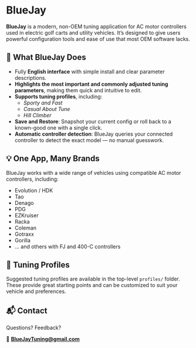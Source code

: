 # BlueJay

**BlueJay** is a modern, non-OEM tuning application for AC motor controllers used in electric golf carts and utility vehicles. It’s designed to give users powerful configuration tools and ease of use that most OEM software lacks.

## 🔧 What BlueJay Does

- Fully **English interface** with simple install and clear parameter descriptions.
- **Highlights the most important and commonly adjusted tuning parameters**, making them quick and intuitive to edit.
- **Supports tuning profiles**, including:
  - *Sporty and Fast*
  - *Casual About Tune*
  - *Hill Climber*
- **Save and Restore**: Snapshot your current config or roll back to a known-good one with a single click.
- **Automatic controller detection**: BlueJay queries your connected controller to detect the exact model — no manual guesswork.

## 💡 One App, Many Brands

BlueJay works with a wide range of vehicles using compatible AC motor controllers, including:

- Evolution / HDK  
- Tao  
- Denago  
- PDG  
- EZKruiser  
- Racka  
- Coleman  
- Gotraxx  
- Gorilla  
- ... and others with FJ and 400-C controllers

## 📁 Tuning Profiles

Suggested tuning profiles are available in the top-level `profiles/` folder. These provide great starting points and can be customized to suit your vehicle and preferences.

## 📬 Contact

Questions? Feedback?

📧 **BlueJayTuning@gmail.com**


